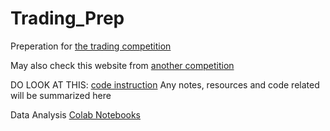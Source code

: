 # Trading_Prep

Preperation for [the trading competition](https://readytradergo.optiver.com/#body-section-1)

May also check this website from [another competition](https://imc-prosperity.notion.site/Trading-glossary-24efca3bc5ac44cca3102a8e4a316229)


DO LOOK AT THIS: [code instruction](https://imc-prosperity.notion.site/Writing-an-Algorithm-in-Python-c44b46f32941430fa1eccb6ff054be26) 
Any notes, resources and code related will be summarized here

Data Analysis [Colab Notebooks](https://drive.google.com/drive/folders/1Fgm5Nda74t2e5EvVe_v23A51SJ6Wb-9E?usp=sharing)
